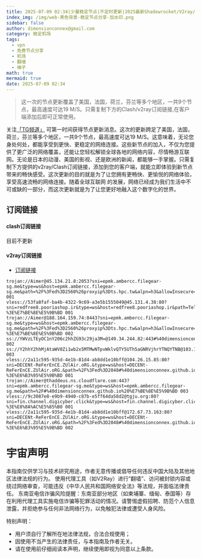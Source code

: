 ```yaml
---
title: 2025-07-09 02:34|少量稳定节点|不定时更新|2025最新Shadowrocket/V2ray/SSR/Clash免费节点高速订阅机场
index_img: /img/web-黑色背景-稳定节点分享-加水印.png
sidebar: false
author: dimensionconnex@gmail.com
category: 稳定机场
tags:
  - vpn
  - 免费节点分享
  - 机场
  - 翻墙
  - 梯子
math: true
mermaid: true
date: 2025-07-09 02:34
---
```

> 这一次的节点更新覆盖了美国，法国，荷兰，芬兰等多个地区，一共9个节点，最高速度可达19 M/S。只需复制下方的Clash/v2ray订阅链接,在客户端添加后即可正常使用。

<!-- more -->
关注[「TG频道」](https://t.me/DCFVPN) 可第一时间获得节点更新消息。这次的更新跨足了美国，法国，荷兰，芬兰等多个地区，一共9个节点，最高速度可达19 M/S。这意味着，无论您身处何处，都能享受到更快、更稳定的网络连接。这些新节点的加入，不仅为您提供了更广泛的网络覆盖，还能让您轻松解锁全球各地的网络内容，尽情畅游互联网。无论是日本的动漫、美国的影视、还是欧洲的新闻，都能够一手掌握。只需复制下方提供的v2ray/Clash订阅链接，添加到您的客户端，就能立即体验到新节点带来的畅快感受。这次更新的目的就是为了让您拥有更畅快、更愉悦的网络体验，享受高速流畅的网络连接。随着全球互联网
的发展，网络已经成为我们生活中不可或缺的一部分，而这次更新就是为了让您更好地融入这个数字化的世界。
<!-- 广告位 -->

<!-- 广告位 -->
## 订阅链接

#### clash订阅链接
目前不更新


#### v2ray订阅链接
- [订阅链接](https://dimensionconnex.github.io/assets/links/airport/2025-07/stable-2XPZVVFXMI6JLPJX.txt)
```text
trojan://Aimer@45.134.21.8:2053?sni=epmk.ambercc.filegear-sg.me&type=ws&host=epmk.ambercc.filegear-sg.me&path=%2F%3Fed%3D2560%26proxyip%3Dts.hpc.tw&alpn=h3&allowInsecure=1#%40dimensionconnex.github.io%20%E8%8D%B7%E5%85%B0 001
vless://53fa8faf-ba4b-4322-9c69-a3e5b1555049@45.131.4.38:80?sni=redfree8.pooriashop.ir&type=ws&host=redfree8.pooriashop.ir&path=Telegram%40WangCai2%2F%3Fed%3D2560#%40dimensionconnex.github.io%20%E8%8D%B7%E5%85%B0-%3E%E7%BE%8E%E5%9B%BD 001
trojan://Aimer@188.164.159.74:8443?sni=epmk.ambercc.filegear-sg.me&type=ws&host=epmk.ambercc.filegear-sg.me&path=%2F%3Fed%3D2560%26proxyip%3Dts.hpc.tw&alpn=h3&allowInsecure=1#%40dimensionconnex.github.io%20%E4%BA%9A%E7%BE%8E%E5%B0%BC%E4%BA%9A-%3E%E7%BE%8E%E5%9B%BD 002
ss://YWVzLTEyOC1nY206c2hhZG93c29ja3M=@149.34.244.82:443#%40dimensionconnex.github.io%20%E8%8D%B7%E5%85%B0 002
ss://Y2hhY2hhMjAtaWV0Zi1wb2x5MTMwNTpvWklvQTY5UTh5aGNRVjhrYTNQYTNB@103.104.247.49:8080#%40dimensionconnex.github.io%20%E8%8D%B7%E5%85%B0 003
vless://2a11c595-935d-4e1b-81d4-ab8dd1e10bff@104.26.15.85:80?sni=DECENt-ReFerEnCE.ZUlAir.oRG.&type=ws&host=DECENt-ReFerEnCE.ZUlAir.oRG.&path=%2F%3Fed%3D2048#%40dimensionconnex.github.io%20%E7%BE%8E%E5%9B%BD-%3E%E6%B3%95%E5%9B%BD 001
trojan://Aimer@thaddeus.ns.cloudflare.com:443?sni=epmk.ambercc.filegear-sg.me&type=ws&host=epmk.ambercc.filegear-sg.me&path=%2F#%40dimensionconnex.github.io%20%E7%BE%8E%E5%9B%BD 003
vless://9c3087e8-e9b9-4940-c87b-e5ff64da58d2@tgju.org:80?sni=fin.channel.digicyber.click&type=ws&host=fin.channel.digicyber.click&path=%2Folem%2Fws%3Fed%3D1024#%40dimensionconnex.github.io%20%E7%BE%8E%E5%9B%BD-%3E%E8%8A%AC%E5%85%B0 001
vless://2a11c595-935d-4e1b-81d4-ab8dd1e10bff@172.67.73.163:80?sni=DECENt-ReFerEnCE.ZUlAir.oRG.&type=ws&host=DECENt-ReFerEnCE.ZUlAir.oRG.&path=%2F%3Fed%3D2048#%40dimensionconnex.github.io%20%E7%BE%8E%E5%9B%BD-%3E%E6%B3%95%E5%9B%BD 002
```

<!-- universe_declaration -->
# 宇宙声明
本指南仅供学习与技术研究用途，作者无意传播或倡导任何违反中国大陆及其他地区法律法规的行为。
使用代理工具（如V2Ray）进行“翻墙”、访问被封锁内容或绕过网络审查，可能违反《中华人民共和国网络安全法》等法规，并面临法律责任。
东南亚电信诈骗风险提醒：东南亚部分地区（如柬埔寨、缅甸、泰国等）存在利用代理工具实施电信诈骗等犯罪活动的情况。请警惕虚假招聘、防范个人信息泄露，并拒绝参与任何非法网络行为，以免触犯法律或遭受人身风险。

特别声明：
- 用户须自行了解所在地法律法规，合法合规使用；
- 因使用不当产生的法律责任，与本指南及作者无关。
- 请在使用前仔细阅读本声明，继续使用即视为同意以上条款。
<!-- universe_declaration -->